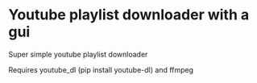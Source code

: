 # Youtube playlist downloader with a gui
 Super simple youtube playlist downloader

Requires youtube_dl (pip install youtube-dl) and ffmpeg
